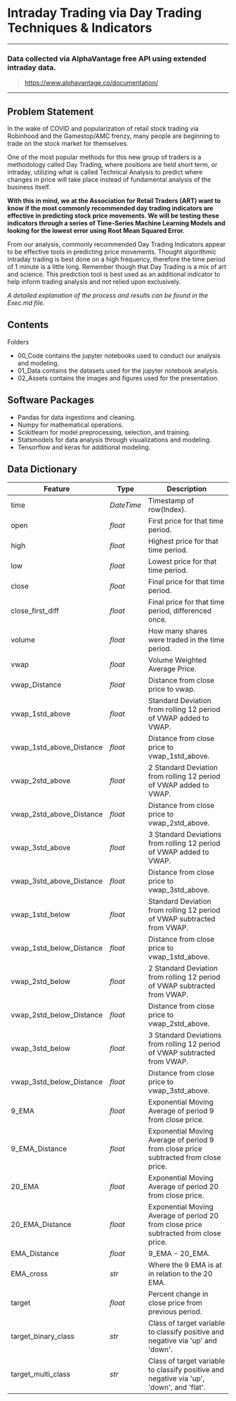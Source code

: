 # Intraday Trading via Day Trading Techniques & Indicators
---

### Data collected via AlphaVantage free API using extended intraday data. 
> https://www.alphavantage.co/documentation/

---

## Problem Statement 

In the wake of COVID and popularization of retail stock trading via Robinhood and the Gamestop/AMC frenzy, many people are beginning to trade on the stock market for themselves. 

One of the most popular methods for this new group of traders is a methodology called Day Trading, where positions are held short term, or intraday, utilizing what is called Technical Analysis to predict where changes in price will take place instead of fundamental analysis of the business itself.

**With this in mind, we at the Association for Retail Traders (ART) want to know if the most commonly recommended day trading indicators are effective in predicting stock price movements. We will be testing these indicators through a series of Time-Series Machine Learning Models and looking for the lowest error using Root Mean Squared Error.**

From our analysis, commonly recommended Day Trading Indicators appear to be effective tools in predicting price movements. Thought algorithmic intraday trading is best done on a high frequency, therefore the time period of 1 minute is a little long. Remember though that Day Trading is a mix of art and science. This prediction tool is best used as an additional indicator to help inform trading analysis and not relied upon exclusively.

*A detailed explanation of the process and results can be found in the Exec.md file.*

## Contents

Folders
- 00_Code contains the jupyter notebooks used to conduct our analysis and modeling.
- 01_Data contains the datasets used for the jupyter notebook analysis.
- 02_Assets contains the images and figures used for the presentation.

## Software Packages

- Pandas for data ingestions and cleaning.
- Numpy for mathematical operations.
- Scikitlearn for model preprocessing, selection, and training.
- Statsmodels for data analysis through visualizations and modeling.
- Tensorflow and keras for additional modeling.

## Data Dictionary

|Feature|Type|Description|
|---|---|---|
|time|*DateTime*|Timestamp of row(Index).| 
|open|*float*|First price for that time period.| 
|high|*float*|Highest price for that time period.|
|low|*float*|Lowest price for that time period.|
|close|*float*|Final price for that time period.|
|close_first_diff|*float*|Final price for that time period, differenced once.|
|volume|*float*|How many shares were traded in the time period.|
|vwap|*float*|Volume Weighted Average Price.|
|vwap_Distance|*float*|Distance from close price to vwap.|
|vwap_1std_above|*float*|Standard Deviation from rolling 12 period of VWAP added to VWAP.|
|vwap_1std_above_Distance|*float*|Distance from close price to vwap_1std_above.|
|vwap_2std_above|*float*|2 Standard Deviation from rolling 12 period of VWAP added to VWAP.|
|vwap_2std_above_Distance|*float*|Distance from close price to vwap_2std_above.|
|vwap_3std_above|*float*|3 Standard Deviations from rolling 12 period of VWAP added to VWAP.|
|vwap_3std_above_Distance|*float*|Distance from close price to vwap_3std_above.|
|vwap_1std_below|*float*|Standard Deviation from rolling 12 period of VWAP subtracted from VWAP.|
|vwap_1std_below_Distance|*float*|Distance from close price to vwap_1std_above.|
|vwap_2std_below|*float*|2 Standard Deviation from rolling 12 period of VWAP subtracted from VWAP.|
|vwap_2std_below_Distance|*float*|Distance from close price to vwap_2std_above.|
|vwap_3std_below|*float*|3 Standard Deviations from rolling 12 period of VWAP subtracted from VWAP.|
|vwap_3std_below_Distance|*float*|Distance from close price to vwap_3std_above.|
|9_EMA|*float*|Exponential Moving Average of period 9 from close price.|
|9_EMA_Distance|*float*|Exponential Moving Average of period 9 from close price subtracted from close price.|
|20_EMA|*float*|Exponential Moving Average of period 20 from close price.|
|20_EMA_Distance|*float*|Exponential Moving Average of period 20 from close price subtracted from close price.|
|EMA_Distance|*float*|9_EMA - 20_EMA.|
|EMA_cross|*str*|Where the 9 EMA is at in relation to the 20 EMA.|
|target|*float*|Percent change in close price from previous period.|
|target_binary_class|*str*|Class of target variable to classify positive and negative via 'up' and 'down'.|
|target_multi_class|*str*|Class of target variable to classify positive and negative via 'up', 'down', and 'flat'.|